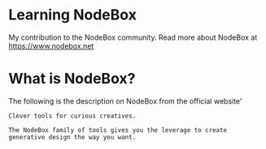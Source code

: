# Learning NodeBox

My contribution to the NodeBox community. Read more about NodeBox at https://www.nodebox.net

# What is NodeBox?

The following is the description on NodeBox from the official website'


    Clever tools for curious creatives.

    The NodeBox family of tools gives you the leverage to create generative design the way you want.
